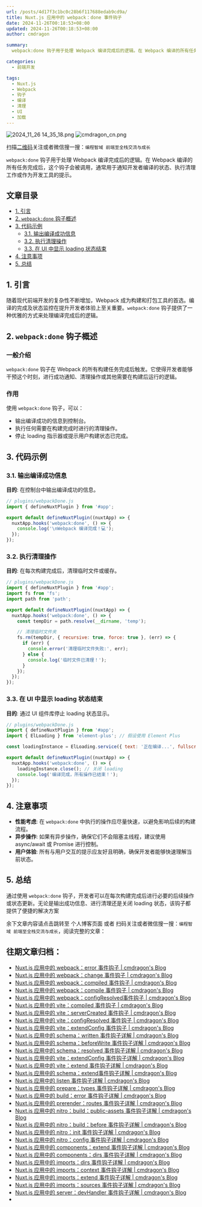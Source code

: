 ```yaml
---
url: /posts/4d17f3c1bc0c28b6f117688edab9cd9a/
title: Nuxt.js 应用中的 webpack：done 事件钩子
date: 2024-11-26T00:18:53+08:00
updated: 2024-11-26T00:18:53+08:00
author: cmdragon

summary:
  webpack:done 钩子用于处理 Webpack 编译完成后的逻辑。在 Webpack 编译的所有任务完成后，这个钩子会被调用，通常用于通知开发者编译的状态、执行清理工作或作为开发工具的提示。

categories:
  - 前端开发

tags:
  - Nuxt.js
  - Webpack
  - 钩子
  - 编译
  - 清理
  - UI
  - 加载
---
```


<img src="https://static.cmdragon.cn/blog/images/2024_11_26 14_35_18.png@blog" title="2024_11_26 14_35_18.png" alt="2024_11_26 14_35_18.png"/>

<img src="https://api2.cmdragon.cn/upload/cmder/20250304_012821924.jpg" title="cmdragon_cn.png" alt="cmdragon_cn.png"/>


扫描[二维码](https://api2.cmdragon.cn/upload/cmder/20250304_012821924.jpg)关注或者微信搜一搜：`编程智域 前端至全栈交流与成长`

`webpack:done` 钩子用于处理 Webpack 编译完成后的逻辑。在 Webpack 编译的所有任务完成后，这个钩子会被调用，通常用于通知开发者编译的状态、执行清理工作或作为开发工具的提示。


## 文章目录

- [1. 引言](#1-引言)
- [2. `webpack:done` 钩子概述](#2-webpackdone-钩子概述)
- [3. 代码示例](#3-代码示例)
  - [3.1. 输出编译成功信息](#31-输出编译成功信息)
  - [3.2. 执行清理操作](#32-执行清理操作)
  - [3.3. 在 UI 中显示 loading 状态结束](#33-在-ui-中显示-loading-状态结束)
- [4. 注意事项](#4-注意事项)
- [5. 总结](#5-总结)

## 1. 引言

随着现代前端开发的复杂性不断增加，Webpack 成为构建和打包工具的首选。编译的完成及状态监控在提升开发者体验上至关重要。`webpack:done` 钩子提供了一种优雅的方式来处理编译完成后的逻辑。

## 2. `webpack:done` 钩子概述

### 一般介绍

`webpack:done` 钩子在 Webpack 的所有构建任务完成后触发。它使得开发者能够干预这个时刻，进行成功通知、清理操作或其他需要在构建后运行的逻辑。

### 作用

使用 `webpack:done` 钩子，可以：
- 输出编译成功的信息到控制台。
- 执行任何需要在构建完成时进行的清理操作。
- 停止 loading 指示器或提示用户构建状态已完成。

## 3. 代码示例

### 3.1. 输出编译成功信息

**目的**: 在控制台中输出编译成功的信息。

```javascript
// plugins/webpackDone.js
import { defineNuxtPlugin } from '#app';

export default defineNuxtPlugin((nuxtApp) => {
  nuxtApp.hooks('webpack:done', () => {
    console.log('\nWebpack 编译完成！💻');
  });
});
```

### 3.2. 执行清理操作

**目的**: 在每次构建完成后，清理临时文件或缓存。

```javascript
// plugins/webpackDone.js
import { defineNuxtPlugin } from '#app';
import fs from 'fs';
import path from 'path';

export default defineNuxtPlugin((nuxtApp) => {
  nuxtApp.hooks('webpack:done', () => {
    const tempDir = path.resolve(__dirname, 'temp');

    // 清理临时文件夹
    fs.rm(tempDir, { recursive: true, force: true }, (err) => {
      if (err) {
        console.error('清理临时文件失败:', err);
      } else {
        console.log('临时文件已清理！');
      }
    });
  });
});
```

### 3.3. 在 UI 中显示 loading 状态结束

**目的**: 通过 UI 组件库停止 loading 状态显示。

```javascript
// plugins/webpackDone.js
import { defineNuxtPlugin } from '#app';
import { ElLoading } from 'element-plus'; // 假设使用 Element Plus

const loadingInstance = ElLoading.service({ text: '正在编译...', fullscreen: true });

export default defineNuxtPlugin((nuxtApp) => {
  nuxtApp.hooks('webpack:done', () => {
    loadingInstance.close(); // 关闭 loading
    console.log('编译完成，所有操作已结束！');
  });
});
```

## 4. 注意事项

- **性能考虑**: 在 `webpack:done` 中执行的操作应尽量快速，以避免影响后续的构建流程。
- **异步操作**: 如果有异步操作，确保它们不会阻塞主线程，建议使用 async/await 或 Promise 进行控制。
- **用户体验**: 所有与用户交互的提示应友好且明确，确保开发者能够快速理解当前状态。

## 5. 总结

通过使用 `webpack:done` 钩子，开发者可以在每次构建完成后进行必要的后续操作或状态更新。无论是输出成功信息、进行清理还是关闭 loading 状态，该钩子都提供了便捷的解决方案

余下文章内容请点击跳转至 个人博客页面 或者 扫码关注或者微信搜一搜：`编程智域 前端至全栈交流与成长`，阅读完整的文章：

## 往期文章归档：

- [Nuxt.js 应用中的 webpack：error 事件钩子 | cmdragon's Blog](https://blog.cmdragon.cn/posts/0fb47ad58e14/)
- [Nuxt.js 应用中的 webpack：change 事件钩子 | cmdragon's Blog](https://blog.cmdragon.cn/posts/43a57e843f48/)
- [Nuxt.js 应用中的 webpack：compiled 事件钩子 | cmdragon's Blog](https://blog.cmdragon.cn/posts/0b6ec5ce3d59/)
- [Nuxt.js 应用中的 webpack：compile 事件钩子 | cmdragon's Blog](https://blog.cmdragon.cn/posts/7336c7f0809e/)
- [Nuxt.js 应用中的 webpack：configResolved事件钩子 | cmdragon's Blog](https://blog.cmdragon.cn/posts/afe62aeeaf6f/)
- [Nuxt.js 应用中的 vite：compiled 事件钩子 | cmdragon's Blog](https://blog.cmdragon.cn/posts/973541933f38/)
- [Nuxt.js 应用中的 vite：serverCreated 事件钩子 | cmdragon's Blog](https://blog.cmdragon.cn/posts/ab7710befd8e/)
- [Nuxt.js 应用中的 vite：configResolved 事件钩子 | cmdragon's Blog](https://blog.cmdragon.cn/posts/1266785cead8/)
- [Nuxt.js 应用中的 vite：extendConfig 事件钩子 | cmdragon's Blog](https://blog.cmdragon.cn/posts/e1ea2c9a1566/)
- [Nuxt.js 应用中的 schema：written 事件钩子详解 | cmdragon's Blog](https://blog.cmdragon.cn/posts/11121d82a55c/)
- [Nuxt.js 应用中的 schema：beforeWrite 事件钩子详解 | cmdragon's Blog](https://blog.cmdragon.cn/posts/14f648e6cb9f/)
- [Nuxt.js 应用中的 schema：resolved 事件钩子详解 | cmdragon's Blog](https://blog.cmdragon.cn/posts/c343331f3f06/)
- [Nuxt.js 应用中的 vite：extendConfig 事件钩子详解 | cmdragon's Blog](https://blog.cmdragon.cn/posts/5ea147f7e6ee/)
- [Nuxt.js 应用中的 vite：extend 事件钩子详解 | cmdragon's Blog](https://blog.cmdragon.cn/posts/76f8905ddea2/)
- [Nuxt.js 应用中的 schema：extend事件钩子详解 | cmdragon's Blog](https://blog.cmdragon.cn/posts/271e7f413d3a/)
- [Nuxt.js 应用中的 listen 事件钩子详解 | cmdragon's Blog](https://blog.cmdragon.cn/posts/bfdfe1fbb4cc/)
- [Nuxt.js 应用中的 prepare：types 事件钩子详解 | cmdragon's Blog](https://blog.cmdragon.cn/posts/a893a1ffa34a/)
- [Nuxt.js 应用中的 build：error 事件钩子详解 | cmdragon's Blog](https://blog.cmdragon.cn/posts/6ea046edf756/)
- [Nuxt.js 应用中的 prerender：routes 事件钩子详解 | cmdragon's Blog](https://blog.cmdragon.cn/posts/925363b7ba91/)
- [Nuxt.js 应用中的 nitro：build：public-assets 事件钩子详解 | cmdragon's Blog](https://blog.cmdragon.cn/posts/e3ab63fec9ce/)
- [Nuxt.js 应用中的 nitro：build：before 事件钩子详解 | cmdragon's Blog](https://blog.cmdragon.cn/posts/1c70713c402c/)
- [Nuxt.js 应用中的 nitro：init 事件钩子详解 | cmdragon's Blog](https://blog.cmdragon.cn/posts/8122bb43e5c6/)
- [Nuxt.js 应用中的 nitro：config 事件钩子详解 | cmdragon's Blog](https://blog.cmdragon.cn/posts/61ef115005d4/)
- [Nuxt.js 应用中的 components：extend 事件钩子详解 | cmdragon's Blog](https://blog.cmdragon.cn/posts/f1df4f41c9a9/)
- [Nuxt.js 应用中的 components：dirs 事件钩子详解 | cmdragon's Blog](https://blog.cmdragon.cn/posts/0f896139298c/)
- [Nuxt.js 应用中的 imports：dirs 事件钩子详解 | cmdragon's Blog](https://blog.cmdragon.cn/posts/ddb970c3c508/)
- [Nuxt.js 应用中的 imports：context 事件钩子详解 | cmdragon's Blog](https://blog.cmdragon.cn/posts/95d21c3b16f6/)
- [Nuxt.js 应用中的 imports：extend 事件钩子详解 | cmdragon's Blog](https://blog.cmdragon.cn/posts/002d9daf4c46/)
- [Nuxt.js 应用中的 imports：sources 事件钩子详解 | cmdragon's Blog](https://blog.cmdragon.cn/posts/f4858dcadca1/)
- [Nuxt.js 应用中的 server：devHandler 事件钩子详解 | cmdragon's Blog](https://blog.cmdragon.cn/posts/801ed4ce0612/)
-

